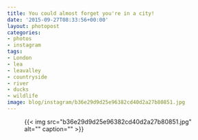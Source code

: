 ```yaml
---
title: You could almost forget you're in a city!
date: '2015-09-27T08:33:56+00:00'
layout: photopost
categories:
- photos
- instagram
tags:
- London
- lea
- leavalley
- countryside
- river
- ducks
- wildlife
image: blog/instagram/b36e29d9d25e96382cd40d2a27b80851.jpg
---
```


<figure class="photo photo--square">
  {{< img src="b36e29d9d25e96382cd40d2a27b80851.jpg" alt="" caption="" >}}

</figure>



